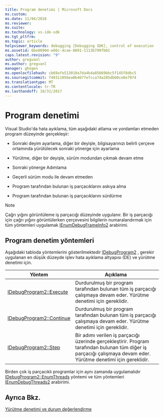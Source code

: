 ```yaml
---
title: Program denetimi | Microsoft Docs
ms.custom: 
ms.date: 11/04/2016
ms.reviewer: 
ms.suite: 
ms.technology: vs-ide-sdk
ms.tgt_pltfrm: 
ms.topic: article
helpviewer_keywords: debugging [Debugging SDK], control of execution
ms.assetid: 6be80904-e66c-4cae-8891-1113b799fb01
caps.latest.revision: "9"
author: gregvanl
ms.author: gregvanl
manager: ghogen
ms.openlocfilehash: cb69afe513010a7da4b4a85669bbc5f145f8dbc5
ms.sourcegitcommit: f40311056ea0b4677efcca74a285dbb0ce0e7974
ms.translationtype: MT
ms.contentlocale: tr-TR
ms.lasthandoff: 10/31/2017
---
```

# <a name="program-control"></a>Program denetimi
Visual Studio'da hata ayıklama, tüm aşağıdaki atlama ve yordamları etmeden program düzeyinde gerçekleşir:  
  
-   Sonraki deyim ayarlama, diğer bir deyişle, bilgisayarınızı belirli çerçeve ortamında yürütülecek sonraki yönerge için ayarlama  
  
-   Yürütme, diğer bir deyişle, sürüm modundan çıkmak devam etme  
  
-   Sonraki yönerge Adımlama  
  
-   Geçerli sürüm modu ile devam etmeden  
  
-   Program tarafından bulunan iş parçacıklarını askıya alma  
  
-   Program tarafından bulunan iş parçacıklarını sürdürme  
  
> [!NOTE]
>  Çağrı yığını görüntüleme iş parçacığı düzeyinde uygulanır. Bir iş parçacığı için çağrı yığını görüntülerken çerçevesini bilgilerin numaralandırmak için tüm yöntemleri uygulamak [IEnumDebugFrameInfo2](../../extensibility/debugger/reference/ienumdebugframeinfo2.md) arabirimi.  
  
## <a name="methods-of-program-control"></a>Program denetim yöntemleri  
 Aşağıdaki tabloda yöntemlerini gösterilmektedir [IDebugProgram2](../../extensibility/debugger/reference/idebugprogram2.md) , gerekir uygulanan en düşük düzeyde işlev hata ayıklama altyapısı (DE) ve yürütme denetimi için.  
  
|Yöntem|Açıklama|  
|------------|-----------------|  
|[IDebugProgram2::Execute](../../extensibility/debugger/reference/idebugprogram2-execute.md)|Durdurulmuş bir program tarafından bulunan tüm iş parçacığı çalışmaya devam eder. Yürütme denetimi için gereklidir.|  
|[IDebugProgram2::Continue](../../extensibility/debugger/reference/idebugprogram2-continue.md)|Durdurulmuş bir program tarafından bulunan tüm iş parçacığı çalışmaya devam eder. Yürütme denetimi için gereklidir.|  
|[IDebugProgram2::Step](../../extensibility/debugger/reference/idebugprogram2-step.md)|Bir adımı verilen iş parçacığı üzerinde gerçekleştirir. Program tarafından bulunan tüm diğer iş parçacığı çalışmaya devam eder. Yürütme denetimi için gereklidir.|  
  
 Birden çok iş parçacıklı programlar için aynı zamanda uygulamalıdır [IDebugProgram2::EnumThreads](../../extensibility/debugger/reference/idebugprogram2-enumthreads.md) yöntemi ve tüm yöntemleri [IEnumDebugThreads2](../../extensibility/debugger/reference/ienumdebugthreads2.md) arabirimi.  
  
## <a name="see-also"></a>Ayrıca Bkz.  
 [Yürütme denetimi ve durum değerlendirme](../../extensibility/debugger/execution-control-and-state-evaluation.md)